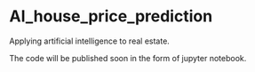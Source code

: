 # AI_house_price_prediction
Applying artificial intelligence to real estate.

The code will be published soon in the form of jupyter notebook.
